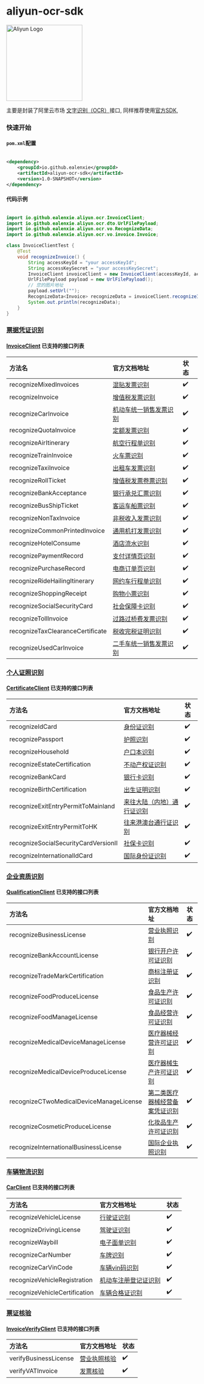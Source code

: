 aliyun-ocr-sdk
===========

<img src="https://img.alicdn.com/tfs/TB13DzOjXP7gK0jSZFjXXc5aXXa-212-48.png" alt="Aliyun Logo" width="200">

主要是封装了阿里云市场 [文字识别（OCR）](https://help.aliyun.com/document_detail/442243.html)接口,
同样推荐使用[官方SDK](https://help.aliyun.com/document_detail/295361.html?spm=a2c4g.294602.0.0.7d6b273fcuQtyU),

### 快速开始

#### `pom.xml`配置

```xml

<dependency>
    <groupId>io.github.ealenxie</groupId>
    <artifactId>aliyun-ocr-sdk</artifactId>
    <version>1.0-SNAPSHOT</version>
</dependency>
```

#### 代码示例

```java

import io.github.ealenxie.aliyun.ocr.InvoiceClient;
import io.github.ealenxie.aliyun.ocr.dto.UrlFilePayload;
import io.github.ealenxie.aliyun.ocr.vo.RecognizeData;
import io.github.ealenxie.aliyun.ocr.vo.invoice.Invoice;

class InvoiceClientTest {
    @Test
    void recognizeInvoice() {
        String accessKeyId = "your accessKeyId";
        String accessKeySecret = "your accessKeySecret";
        InvoiceClient invoiceClient = new InvoiceClient(accessKeyId, accessKeySecret);
        UrlFilePayload payload = new UrlFilePayload();
        // 您的图片地址
        payload.setUrl("");
        RecognizeData<Invoice> recognizeData = invoiceClient.recognizeInvoice(payload);
        System.out.println(recognizeData);
    }
}

```

### [票据凭证识别](https://help.aliyun.com/document_detail/442265.html)

#### [InvoiceClient](https://github.com/EalenXie/sdk-all/blob/main/aliyun-ocr-sdk/src/main/java/io/github/ealenxie/aliyun/ocr/InvoiceClient.java) 已支持的接口列表

| 方法名                              | 官方文档地址                                                             | 状态  |
|:---------------------------------|:-------------------------------------------------------------------|:----|
| recognizeMixedInvoices           | [混贴发票识别](https://help.aliyun.com/document_detail/442266.htm)       | ✔️  |
| recognizeInvoice                 | [增值税发票识别](https://help.aliyun.com/document_detail/442267.htm)      | ✔️  |
| recognizeCarInvoice              | [机动车统一销售发票识别](https://help.aliyun.com/document_detail/442268.html) | ✔️  |
| recognizeQuotaInvoice            | [定额发票识别](https://help.aliyun.com/document_detail/442269.html)      | ✔️  |
| recognizeAirItinerary            | [航空行程单识别](https://help.aliyun.com/document_detail/442270.html)     | ✔️  |
| recognizeTrainInvoice            | [火车票识别](https://help.aliyun.com/document_detail/442271.html)       | ✔️  |
| recognizeTaxiInvoice             | [出租车发票识别](https://help.aliyun.com/document_detail/442272.html)     | ✔️  |
| recognizeRollTicket              | [增值税发票卷票识别](https://help.aliyun.com/document_detail/442273.html)   | ✔️  |
| recognizeBankAcceptance          | [银行承兑汇票识别](https://help.aliyun.com/document_detail/442274.html)    | ✔️  |
| recognizeBusShipTicket           | [客运车船票识别](https://help.aliyun.com/document_detail/442275.html)     | ✔️  |
| recognizeNonTaxInvoice           | [非税收入发票识别](https://help.aliyun.com/document_detail/442276.html)    | ✔️  |
| recognizeCommonPrintedInvoice    | [通用机打发票识别](https://help.aliyun.com/document_detail/442277.html)    | ✔️  |
| recognizeHotelConsume            | [酒店流水识别](https://help.aliyun.com/document_detail/442278.html)      | ✔️  |
| recognizePaymentRecord           | [支付详情页识别](https://help.aliyun.com/document_detail/442279.html)     | ✔️  |
| recognizePurchaseRecord          | [电商订单页识别](https://help.aliyun.com/document_detail/442280.html)     | ✔️  |
| recognizeRideHailingItinerary    | [网约车行程单识别](https://help.aliyun.com/document_detail/442281.html)    | ✔️  |
| recognizeShoppingReceipt         | [购物小票识别](https://help.aliyun.com/document_detail/442282.html)      | ✔️  |
| recognizeSocialSecurityCard      | [社会保障卡识别](https://help.aliyun.com/document_detail/442283.html)     | ✔️  |
| recognizeTollInvoice             | [过路过桥费发票识别](https://help.aliyun.com/document_detail/442284.html)   | ✔️  |
| recognizeTaxClearanceCertificate | [税收完税证明识别](https://help.aliyun.com/document_detail/442285.html)    | ✔️  |
| recognizeUsedCarInvoice          | [二手车统一销售发票识别](https://help.aliyun.com/document_detail/442286.html) | ✔️  |

### [个人证照识别](https://help.aliyun.com/document_detail/442254.html)

#### [CertificateClient](https://github.com/EalenXie/sdk-all/blob/main/aliyun-ocr-sdk/src/main/java/io/github/ealenxie/aliyun/ocr/CertificateClient.java) 已支持的接口列表

| 方法名                                  | 官方文档地址                                                               | 状态  |
|:-------------------------------------|:---------------------------------------------------------------------|:----|
| recognizeIdCard                      | [身份证识别](https://help.aliyun.com/document_detail/442255.htm)          | ✔️  |
| recognizePassport                    | [护照识别](https://help.aliyun.com/document_detail/442256.htm)           | ✔️  |
| recognizeHousehold                   | [户口本识别](https://help.aliyun.com/document_detail/442257.html)         | ✔️  |
| recognizeEstateCertification         | [不动产权证识别](https://help.aliyun.com/document_detail/442258.html)       | ✔️  |
| recognizeBankCard                    | [银行卡识别](https://help.aliyun.com/document_detail/442259.html)         | ✔️  |
| recognizeBirthCertification          | [出生证明识别](https://help.aliyun.com/document_detail/442260.html)        | ✔️  |
| recognizeExitEntryPermitToMainland   | [来往大陆（内地）通行证识别](https://help.aliyun.com/document_detail/442262.html) | ✔️  |
| recognizeExitEntryPermitToHK         | [往来港澳台通行证识别](https://help.aliyun.com/document_detail/442263.html)    | ✔️  |
| recognizeSocialSecurityCardVersionII | [社保卡识别](https://help.aliyun.com/document_detail/442264.html)         | ✔️  |
| recognizeInternationalIdCard         | [国际身份证识别](https://help.aliyun.com/document_detail/455939.html)       | ✔️  |

### [企业资质识别](https://help.aliyun.com/document_detail/442287.html)

#### [QualificationClient](https://github.com/EalenXie/sdk-all/blob/main/aliyun-ocr-sdk/src/main/java/io/github/ealenxie/aliyun/ocr/QualificationClient.java) 已支持的接口列表

| 方法名                                     | 官方文档地址                                                                 | 状态  |
|:----------------------------------------|:-----------------------------------------------------------------------|:----|
| recognizeBusinessLicense                | [营业执照识别](https://help.aliyun.com/document_detail/442288.htm)           | ✔️  |
| recognizeBankAccountLicense             | [银行开户许可证识别](https://help.aliyun.com/document_detail/442289.htm)        | ✔️  |
| recognizeTradeMarkCertification         | [商标注册证识别](https://help.aliyun.com/document_detail/442290.html)         | ✔️  |
| recognizeFoodProduceLicense             | [食品生产许可证识别](https://help.aliyun.com/document_detail/442291.html)       | ✔️  |
| recognizeFoodManageLicense              | [食品经营许可证识别](https://help.aliyun.com/document_detail/442292.html)       | ✔️  |
| recognizeMedicalDeviceManageLicense     | [医疗器械经营许可证识别](https://help.aliyun.com/document_detail/442293.html)     | ✔️  |
| recognizeMedicalDeviceProduceLicense    | [医疗器械生产许可证识别](https://help.aliyun.com/document_detail/442294.html)     | ✔️  |
| recognizeCTwoMedicalDeviceManageLicense | [第二类医疗器械经营备案凭证识别](https://help.aliyun.com/document_detail/442295.html) | ✔️  |
| recognizeCosmeticProduceLicense         | [化妆品生产许可证识别](https://help.aliyun.com/document_detail/442296.html)      | ✔️  |
| recognizeInternationalBusinessLicense   | [国际企业执照识别](https://help.aliyun.com/document_detail/463487.html)        | ✔️  |

### [车辆物流识别](https://help.aliyun.com/document_detail/442297.html)

#### [CarClient](https://github.com/EalenXie/sdk-all/blob/main/aliyun-ocr-sdk/src/main/java/io/github/ealenxie/aliyun/ocr/CarClient.java) 已支持的接口列表

| 方法名                           | 官方文档地址                                                           | 状态  |
|:------------------------------|:-----------------------------------------------------------------|:----|
| recognizeVehicleLicense       | [行驶证识别](https://help.aliyun.com/document_detail/442298.htm)      | ✔️  |
| recognizeDrivingLicense       | [驾驶证识别](https://help.aliyun.com/document_detail/442299.htm)      | ✔️  |
| recognizeWaybill              | [电子面单识别](https://help.aliyun.com/document_detail/442300.htm)     | ✔️  |
| recognizeCarNumber            | [车牌识别](https://help.aliyun.com/document_detail/442301.htm)       | ✔️  |
| recognizeCarVinCode           | [车辆vin码识别](https://help.aliyun.com/document_detail/442302.htm)   | ✔️  |
| recognizeVehicleRegistration  | [机动车注册登记证识别](https://help.aliyun.com/document_detail/442303.htm) | ✔️  |
| recognizeVehicleCertification | [车辆合格证识别](https://help.aliyun.com/document_detail/442304.htm)    | ✔️  |

### [票证核验](https://help.aliyun.com/document_detail/465265.html)

#### [InvoiceVerifyClient](https://github.com/EalenXie/sdk-all/blob/main/aliyun-ocr-sdk/src/main/java/io/github/ealenxie/aliyun/ocr/InvoiceVerifyClient.java) 已支持的接口列表

| 方法名                   | 官方文档地址                                                       | 状态  |
|:----------------------|:-------------------------------------------------------------|:----|
| verifyBusinessLicense | [营业执照核验](https://help.aliyun.com/document_detail/465204.htm) | ✔️  |
| verifyVATInvoice      | [发票核验](https://help.aliyun.com/document_detail/465205.htm)   | ✔️  |


